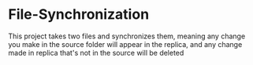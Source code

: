 # File-Synchronization
This project takes two files and synchronizes them, meaning any change you make in the source folder will appear in the replica, and any change made in replica that's not in the source will be deleted
